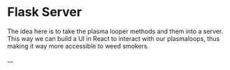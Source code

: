 # Flask Server

The idea here is to take the plasma looper methods and them into a server.
This way we can build a UI in React to interact with our plasmaloops, thus making it way more accessible to weed smokers.

__
